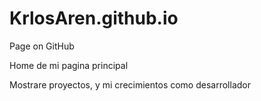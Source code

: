 # KrlosAren.github.io
Page on GitHub

Home de mi pagina principal

Mostrare proyectos, y mi crecimientos como desarrollador
